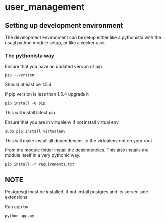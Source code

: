 user_management 
===============


## Setting up development environment

The development environment can be setup either like a pythonista
with the usual python module setup, or like a docker user.

### The pythonista way

Ensure that you have an updated version of pip

```
pip --version
```
Should atleast be 1.5.4

If pip version is less than 1.5.4 upgrade it
```
pip install -U pip
```

This will install latest pip

Ensure that you are in virtualenv
if not install virtual env
```
sudo pip install virtualenv
```
This will make install all dependencies to the virtualenv
not on your root

From the module folder install the dependencies. This also installs
the module itself in a very pythonic way.

```
pip install -r requirements.txt
```
## NOTE
Postgresql must be installed.
if not install postgres and its server-side extensions

Run app by 
```
python app.py
```
### 
